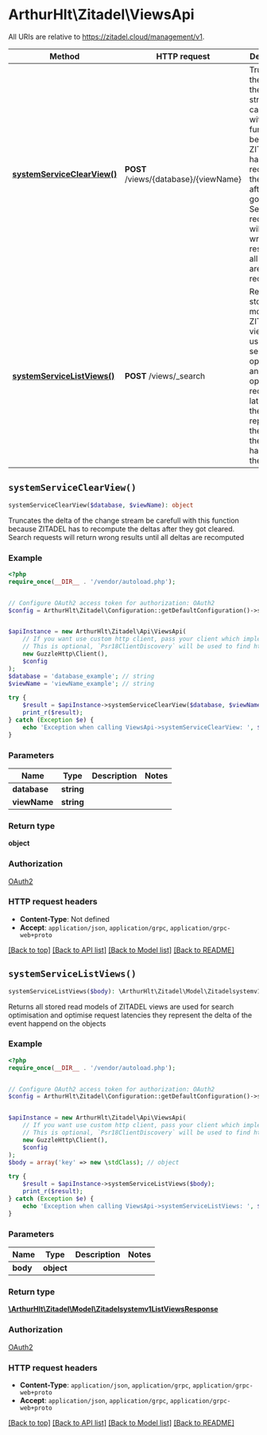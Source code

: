# ArthurHlt\Zitadel\ViewsApi

All URIs are relative to https://zitadel.cloud/management/v1.

Method | HTTP request | Description
------------- | ------------- | -------------
[**systemServiceClearView()**](ViewsApi.md#systemServiceClearView) | **POST** /views/{database}/{viewName} | Truncates the delta of the change stream be carefull with this function because ZITADEL has to recompute the deltas after they got cleared. Search requests will return wrong results until all deltas are recomputed
[**systemServiceListViews()**](ViewsApi.md#systemServiceListViews) | **POST** /views/_search | Returns all stored read models of ZITADEL views are used for search optimisation and optimise request latencies they represent the delta of the event happend on the objects


## `systemServiceClearView()`

```php
systemServiceClearView($database, $viewName): object
```

Truncates the delta of the change stream be carefull with this function because ZITADEL has to recompute the deltas after they got cleared. Search requests will return wrong results until all deltas are recomputed

### Example

```php
<?php
require_once(__DIR__ . '/vendor/autoload.php');


// Configure OAuth2 access token for authorization: OAuth2
$config = ArthurHlt\Zitadel\Configuration::getDefaultConfiguration()->setAccessToken('YOUR_ACCESS_TOKEN');


$apiInstance = new ArthurHlt\Zitadel\Api\ViewsApi(
    // If you want use custom http client, pass your client which implements `Psr\Http\Client\ClientInterface`.
    // This is optional, `Psr18ClientDiscovery` will be used to find http client. For instance `GuzzleHttp\Client` implements that interface
    new GuzzleHttp\Client(),
    $config
);
$database = 'database_example'; // string
$viewName = 'viewName_example'; // string

try {
    $result = $apiInstance->systemServiceClearView($database, $viewName);
    print_r($result);
} catch (Exception $e) {
    echo 'Exception when calling ViewsApi->systemServiceClearView: ', $e->getMessage(), PHP_EOL;
}
```

### Parameters

Name | Type | Description  | Notes
------------- | ------------- | ------------- | -------------
 **database** | **string**|  |
 **viewName** | **string**|  |

### Return type

**object**

### Authorization

[OAuth2](../../README.md#OAuth2)

### HTTP request headers

- **Content-Type**: Not defined
- **Accept**: `application/json`, `application/grpc`, `application/grpc-web+proto`

[[Back to top]](#) [[Back to API list]](../../README.md#endpoints)
[[Back to Model list]](../../README.md#models)
[[Back to README]](../../README.md)

## `systemServiceListViews()`

```php
systemServiceListViews($body): \ArthurHlt\Zitadel\Model\Zitadelsystemv1ListViewsResponse
```

Returns all stored read models of ZITADEL views are used for search optimisation and optimise request latencies they represent the delta of the event happend on the objects

### Example

```php
<?php
require_once(__DIR__ . '/vendor/autoload.php');


// Configure OAuth2 access token for authorization: OAuth2
$config = ArthurHlt\Zitadel\Configuration::getDefaultConfiguration()->setAccessToken('YOUR_ACCESS_TOKEN');


$apiInstance = new ArthurHlt\Zitadel\Api\ViewsApi(
    // If you want use custom http client, pass your client which implements `Psr\Http\Client\ClientInterface`.
    // This is optional, `Psr18ClientDiscovery` will be used to find http client. For instance `GuzzleHttp\Client` implements that interface
    new GuzzleHttp\Client(),
    $config
);
$body = array('key' => new \stdClass); // object

try {
    $result = $apiInstance->systemServiceListViews($body);
    print_r($result);
} catch (Exception $e) {
    echo 'Exception when calling ViewsApi->systemServiceListViews: ', $e->getMessage(), PHP_EOL;
}
```

### Parameters

Name | Type | Description  | Notes
------------- | ------------- | ------------- | -------------
 **body** | **object**|  |

### Return type

[**\ArthurHlt\Zitadel\Model\Zitadelsystemv1ListViewsResponse**](../Model/Zitadelsystemv1ListViewsResponse.md)

### Authorization

[OAuth2](../../README.md#OAuth2)

### HTTP request headers

- **Content-Type**: `application/json`, `application/grpc`, `application/grpc-web+proto`
- **Accept**: `application/json`, `application/grpc`, `application/grpc-web+proto`

[[Back to top]](#) [[Back to API list]](../../README.md#endpoints)
[[Back to Model list]](../../README.md#models)
[[Back to README]](../../README.md)
